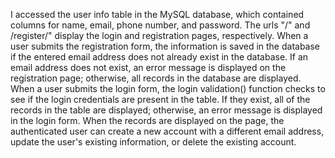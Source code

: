 I accessed the user info table in the MySQL database, which contained columns for name, email, phone number, and password. The urls "/" and /register/" 
display the login and registration pages, respectively. When a user submits the registration form, the information is saved in the database if the entered 
email address does not already exist in the database. If an email address does not exist, an error message is displayed on the registration page; otherwise,
all records in the database are displayed. When a user submits the login form, the login validation() function checks to see if the login credentials are 
present in the table. If they exist, all of the records in the table are displayed; otherwise, an error message is displayed in the login form. When the records 
are displayed on the page, the authenticated user can create a new account with a different email address, update the user's existing information, or delete 
the existing account.
